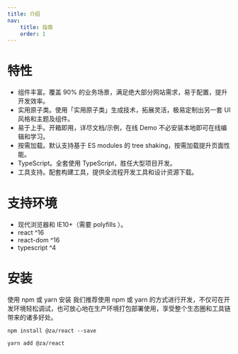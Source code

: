 ```yaml
---
title: 介绍
nav:
    title: 指南
    order: 1
---
```


# 特性

-   组件丰富。覆盖 90% 的业务场景，满足绝大部分网站需求，易于配置，提升开发效率。
-   实用原子类。使用「实用原子类」生成技术，拓展灵活，极易定制出另一套 UI 风格和主题及组件。
-   易于上手。开箱即用，详尽文档/示例，在线 Demo 不必安装本地即可在线编辑和学习。
-   按需加载。默认支持基于 ES modules 的 tree shaking，按需加载提升页面性能。
-   TypeScript。全套使用 TypeScript，胜任大型项目开发。
-   工具支持。配套构建工具，提供全流程开发工具和设计资源下载。

# 支持环境

-   现代浏览器和 IE10+（需要 polyfills ）。
-   react ^16
-   react-dom ^16
-   typescript ^4

# 安装

使用 npm 或 yarn 安装
我们推荐使用 npm 或 yarn 的方式进行开发，不仅可在开发环境轻松调试，也可放心地在生产环境打包部署使用，享受整个生态圈和工具链带来的诸多好处。

```
npm install @za/react --save
```

```
yarn add @za/react
```
